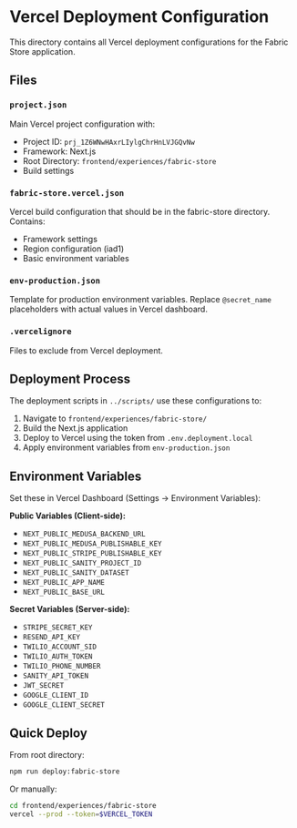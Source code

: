 # Vercel Deployment Configuration

This directory contains all Vercel deployment configurations for the Fabric Store application.

## Files

### `project.json`
Main Vercel project configuration with:
- Project ID: `prj_1Z6WNwHAxrLIylgChrHnLVJGQvNw`
- Framework: Next.js
- Root Directory: `frontend/experiences/fabric-store`
- Build settings

### `fabric-store.vercel.json`
Vercel build configuration that should be in the fabric-store directory.
Contains:
- Framework settings
- Region configuration (iad1)
- Basic environment variables

### `env-production.json`
Template for production environment variables. 
Replace `@secret_name` placeholders with actual values in Vercel dashboard.

### `.vercelignore`
Files to exclude from Vercel deployment.

## Deployment Process

The deployment scripts in `../scripts/` use these configurations to:
1. Navigate to `frontend/experiences/fabric-store/`
2. Build the Next.js application
3. Deploy to Vercel using the token from `.env.deployment.local`
4. Apply environment variables from `env-production.json`

## Environment Variables

Set these in Vercel Dashboard (Settings → Environment Variables):

**Public Variables (Client-side):**
- `NEXT_PUBLIC_MEDUSA_BACKEND_URL`
- `NEXT_PUBLIC_MEDUSA_PUBLISHABLE_KEY`
- `NEXT_PUBLIC_STRIPE_PUBLISHABLE_KEY`
- `NEXT_PUBLIC_SANITY_PROJECT_ID`
- `NEXT_PUBLIC_SANITY_DATASET`
- `NEXT_PUBLIC_APP_NAME`
- `NEXT_PUBLIC_BASE_URL`

**Secret Variables (Server-side):**
- `STRIPE_SECRET_KEY`
- `RESEND_API_KEY`
- `TWILIO_ACCOUNT_SID`
- `TWILIO_AUTH_TOKEN`
- `TWILIO_PHONE_NUMBER`
- `SANITY_API_TOKEN`
- `JWT_SECRET`
- `GOOGLE_CLIENT_ID`
- `GOOGLE_CLIENT_SECRET`

## Quick Deploy

From root directory:
```bash
npm run deploy:fabric-store
```

Or manually:
```bash
cd frontend/experiences/fabric-store
vercel --prod --token=$VERCEL_TOKEN
```